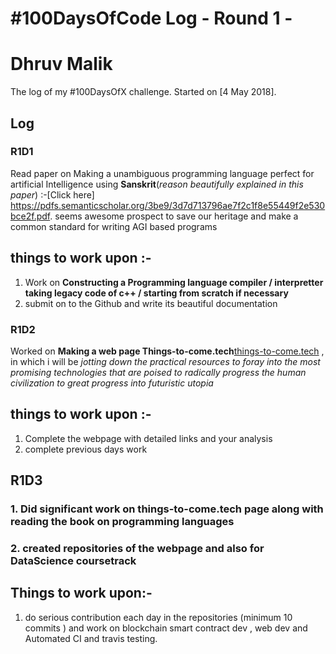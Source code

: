 # #100DaysOfCode Log - Round 1 - 

# Dhruv Malik

The log of my #100DaysOfX challenge. Started on [4 May 2018].

## Log

### R1D1 
Read paper on Making a unambiguous  programming language perfect for artificial Intelligence using **Sanskrit**(*reason beautifully explained in this paper*) :-[Click here] https://pdfs.semanticscholar.org/3be9/3d7d713796ae7f2c1f8e55449f2e530bce2f.pdf. seems awesome prospect to save our heritage and make  a common standard for writing AGI based programs 

  ## things to work upon :- 
  1. Work on **Constructing a Programming language compiler / interpretter taking legacy code of c++ / starting from scratch if necessary**
  2. submit on to the Github and write its beautiful documentation
  

### R1D2

Worked  on **Making a web page Things-to-come.tech**[things-to-come.tech](https://spark.adobe.com/page/YqURHF7apwreW/) ,  in which i will be *jotting down the practical resources to foray into the most promising technologies that are poised to radically progress the human civilization to great progress into futuristic utopia*

## things to work upon :-
1. Complete the  webpage with detailed links and your analysis
2. complete previous days work


## R1D3

### 1. Did significant work on things-to-come.tech page along with reading the  book on programming languages

### 2. created repositories of the webpage and also for DataScience coursetrack

## Things to work upon:-

1. do serious contribution each day in the repositories (minimum 10 commits ) and work on blockchain smart contract dev , web dev and Automated CI and travis testing.
